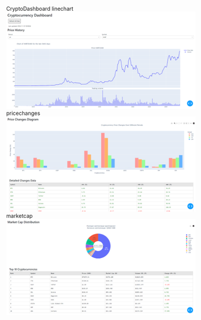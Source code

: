 CryptoDashboard
linechart
![linechart](image/linechart.png)
pricechanges
![pricechanges](image/pricechanges.png)
marketcap
![marketcap](image/marketcap.png)
